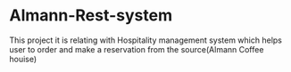# Almann-Rest-system

This project it is relating with  Hospitality management system which helps user to order and make a reservation from the source(Almann Coffee houise)
